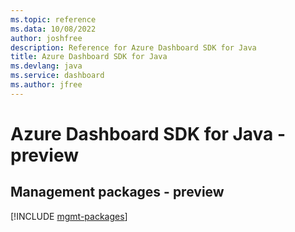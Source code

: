 ```yaml
---
ms.topic: reference
ms.data: 10/08/2022
author: joshfree
description: Reference for Azure Dashboard SDK for Java
title: Azure Dashboard SDK for Java
ms.devlang: java
ms.service: dashboard
ms.author: jfree
---
```

# Azure Dashboard SDK for Java - preview

## Management packages - preview
[!INCLUDE [mgmt-packages](dashboard-mgmt-index.md)]